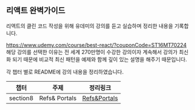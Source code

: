 ## 리액트 완벽가이드

리액트의 클린 코드 작성을 위해 유데미의 강의를 듣고 실습하며 정리한 내용을 기록합니다. 

https://www.udemy.com/course/best-react/?couponCode=ST16MT70224 
<br>
해당 강의를 선택한 이유는 전 세계 270만명이 수강한 강의이자 계속해서 강의가 최신화 되기 때문에 비교적 최신 패턴을 예제와 함께 깊이 있는 설명을 해주기 때문입니다.

각 챕터 별로 README에 강의 내용을 정리하였습니다.


|챕터|주제|정리링크|
|---|---|--|
|section8| Refs& Portals|[Refs&Portals](./React완벽가이드/section8/README.md)